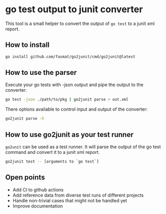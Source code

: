 # go test output to junit converter

This tool is a small helper to convert the output of `go test` to a junit xml report.

## How to install

```bash
go install github.com/fasmat/go2junit/cmd/go2junit@latest
```

## How to use the parser

Execute your go tests with -json output and pipe the output to the converter:

```bash
go test -json ./path/to/pkg | go2junit parse > out.xml
```

There options available to control input and output of the converter:

```bash
go2junit parse -h
```

## How to use go2junit as your test runner

`go2unit` can be used as a test runner. It will parse the output of the go test command and convert it to a junit xml report.

```bash
go2junit test -- [arguments to `go test`]
```

## Open points

* Add CI to github actions
* Add reference data from diverse test runs of different projects
* Handle non-trivial cases that might not be handled yet
* Improve documentation
